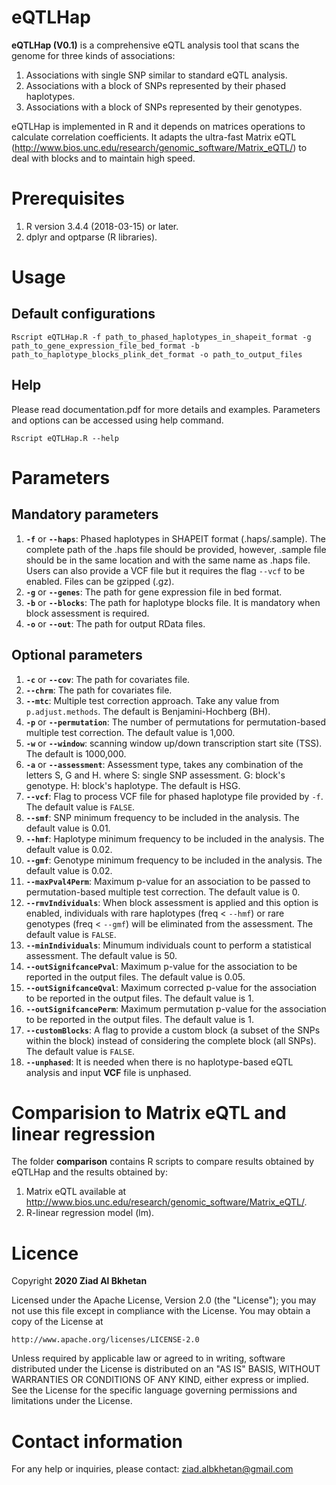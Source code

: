 

# eQTLHap 
**eQTLHap (V0.1)** is a comprehensive eQTL analysis tool that scans the genome for three kinds of associations:
 1. Associations with single SNP similar to standard eQTL analysis.
 2. Associations with a block of SNPs represented by their phased haplotypes. 
 3. Associations with a block of SNPs represented by their genotypes.

eQTLHap is implemented in R and it depends on matrices operations to calculate correlation coefficients. It adapts the ultra-fast Matrix eQTL (http://www.bios.unc.edu/research/genomic_software/Matrix_eQTL/) to deal with blocks and to maintain high speed.

# Prerequisites
 1. R version 3.4.4 (2018-03-15) or later.
 2. dplyr and optparse (R libraries).

# Usage
## Default configurations
```
Rscript eQTLHap.R -f path_to_phased_haplotypes_in_shapeit_format -g path_to_gene_expression_file_bed_format -b path_to_haplotype_blocks_plink_det_format -o path_to_output_files
```
## Help
Please read documentation.pdf for more details and examples. Parameters and options can be accessed using help command.

    Rscript eQTLHap.R --help
    
# Parameters
## Mandatory parameters

 1. **`-f`** or **`--haps`**: Phased haplotypes in SHAPEIT format (.haps/.sample). The complete path of the .haps file should be provided, however, .sample file should be in the same location and with the same name as .haps file.  Users can also provide a VCF file but it requires the flag `--vcf` to be enabled. Files can be gzipped (.gz). 
2. **`-g`** or **`--genes`**: The path for gene expression file in bed format.
3. **`-b`** or **`--blocks`**: The path for haplotype blocks file. It is mandatory when block assessment is required.
4. **`-o`** or **`--out`**: The path for output RData files. 

## Optional parameters
1. **`-c`** or **`--cov`**: The path for covariates file.
2.  **`--chrm`**: The path for covariates file.
3. **`--mtc`**: Multiple test correction approach. Take any value from `p.adjust.methods`. The default is Benjamini-Hochberg (BH).
4. **`-p`** or **`--permutation`**: The number of permutations for permutation-based multiple test correction. The default value is 1,000. 
5. **`-w`** or **`--window`**: scanning window up/down transcription start site (TSS). The default is 1000,000. 
6. **`-a`** or  **`--assessment`**: Assessment type, takes any combination of the letters S, G and H. where S: single SNP assessment. G: block's genotype. H: block's haplotype. The default is HSG. 
7. **`--vcf`**: Flag to process VCF file for phased haplotype file provided by `-f`. The default value is `FALSE`.
8. **`--smf`**: SNP minimum frequency to be included in the analysis.  The default value is 0.01. 
9. **`--hmf`**: Haplotype minimum frequency to be included in the analysis.  The default value is 0.02. 
10. **`--gmf`**: Genotype minimum frequency to be included in the analysis.  The default value is 0.02. 
11. **`--maxPval4Perm`**: Maximum p-value for an association to be passed to permutation-based multiple test correction.  The default value is 0.
12. **`--rmvIndividuals`**: When block assessment is applied and this option is enabled, individuals with rare haplotypes (freq < `--hmf`) or rare genotypes (freq < `--gmf`) will be eliminated from the assessment. The default value is `FALSE`.
13. **`--minIndividuals`**: Minumum individuals count to perform a statistical assessment. The default value is 50.
14.  **`--outSignifcancePval`**: Maximum p-value for the association to be reported in the output files. The default value is 0.05.
15. **`--outSignifcanceQval`**: Maximum corrected p-value for the association to be reported in the output files. The default value is 1.
16. **`--outSignifcancePerm`**: Maximum permutation p-value for the association to be reported in the output files. The default value is 1.
17. **`--customBlocks`**: A flag to provide a custom block (a subset of the SNPs within the block) instead of considering the complete block (all SNPs). The default value is `FALSE`.
18. **`--unphased`**: It is needed when there is no haplotype-based eQTL analysis and input **VCF** file is unphased.

# Comparision to Matrix eQTL and linear regression
The folder **comparison** contains R scripts to compare results obtained by eQTLHap and the results obtained by:
1. Matrix eQTL available at http://www.bios.unc.edu/research/genomic_software/Matrix_eQTL/.
2. R-linear regression model (lm).


# Licence
Copyright **2020 Ziad Al Bkhetan**

Licensed under the Apache License, Version 2.0 (the "License"); you may not use this file except in compliance with the License. You may obtain a copy of the License at

```
http://www.apache.org/licenses/LICENSE-2.0
```

Unless required by applicable law or agreed to in writing, software distributed under the License is distributed on an "AS IS" BASIS, WITHOUT WARRANTIES OR CONDITIONS OF ANY KIND, either express or implied. See the License for the specific language governing permissions and limitations under the License.

# Contact information
For any help or inquiries, please contact: ziad.albkhetan@gmail.com
